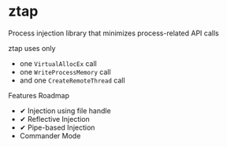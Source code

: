 # ztap
Process injection library that minimizes process-related API calls

ztap uses only
* one `VirtualAllocEx` call
* one `WriteProcessMemory` call
* and one `CreateRemoteThread` call

Features Roadmap
* ✔ Injection using file handle
* ✔ Reflective Injection
* ✔ Pipe-based Injection
* Commander Mode

